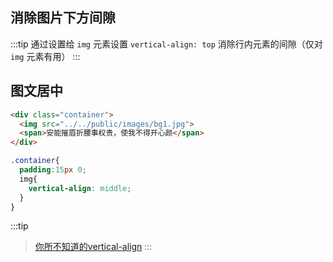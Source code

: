 ## 消除图片下方间隙

:::tip
通过设置给 `img` 元素设置 `vertical-align: top` 消除行内元素的间隙（仅对 `img` 元素有用）
:::

<vertical-clearWhite/>

## 图文居中

<vertical-verticalMiddle/>

```html
<div class="container">
  <img src="../../public/images/bg1.jpg">
  <span>安能摧眉折腰事权贵，使我不得开心颜</span>
</div>
```
```scss
.container{
  padding:15px 0;
  img{
    vertical-align: middle;
  }
}
```

:::tip
> [你所不知道的vertical-align](https://www.jianshu.com/p/71a03b8f6eb6)
:::
